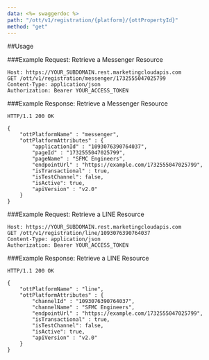 ```yaml
---
data: <%= swaggerdoc %>
path: "/ott/v1/registration/{platform}/{ottPropertyId}"
method: "get"
---
```

##Usage

###Example Request: Retrieve a Messenger Resource
```
Host: https://YOUR_SUBDOMAIN.rest.marketingcloudapis.com
GET /ott/v1/registration/messenger/1732555047025799
Content-Type: application/json
Authorization: Bearer YOUR_ACCESS_TOKEN
```
###Example Response: Retrieve a Messenger Resource
```
HTTP/1.1 200 OK

{
    "ottPlatformName" : "messenger",
    "ottPlatformAttributes" : {
        "applicationId" : "1093076390764037",
        "pageId" : "1732555047025799",
        "pageName" : "SFMC Engineers",
        "endpointUrl" : "https://example.com/1732555047025799",
        "isTransactional" : true,
        "isTestChannel": false,
        "isActive": true,
        "apiVersion" : "v2.0"
    }
}
```
###Example Request: Retrieve a LINE Resource
```
Host: https://YOUR_SUBDOMAIN.rest.marketingcloudapis.com
GET /ott/v1/registration/line/1093076390764037
Content-Type: application/json
Authorization: Bearer YOUR_ACCESS_TOKEN
```
###Example Response: Retrieve a LINE Resource
```
HTTP/1.1 200 OK

{
    "ottPlatformName" : "line",
    "ottPlatformAttributes" : {
        "channelId" : "1093076390764037",
        "channelName" : "SFMC Engineers",
        "endpointUrl" : "https://example.com/1732555047025799",
        "isTransactional" : true,
        "isTestChannel": false,
        "isActive": true,
        "apiVersion" : "v2.0"
    }
}
```
